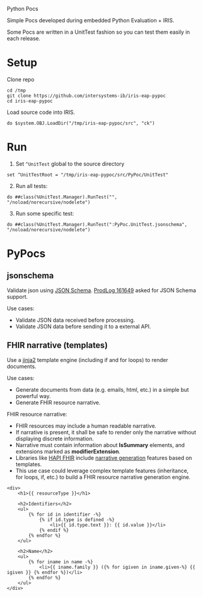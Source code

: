 Python Pocs

Simple Pocs developed during embedded Python Evaluation + IRIS.

Some Pocs are written in a UnitTest fashion so you can test them easily in each release.

# Setup
Clone repo
```
cd /tmp
git clone https://github.com/intersystems-ib/iris-eap-pypoc
cd iris-eap-pypoc
```
Load source code into IRIS.
```
do $system.OBJ.LoadDir("/tmp/iris-eap-pypoc/src", "ck")
```

# Run
1. Set `^UnitTest` global to the source directory
```
set ^UnitTestRoot = "/tmp/iris-eap-pypoc/src/PyPoc/UnitTest"
```

2. Run all tests:
```objectscript
do ##class(%UnitTest.Manager).RunTest("", "/noload/norecursive/nodelete")
```

3. Run some specific test:
```objectscript
do ##class(%UnitTest.Manager).RunTest(":PyPoc.UnitTest.jsonschema", "/noload/norecursive/nodelete")
```

# PyPocs
## jsonschema
Validate json using [JSON Schema](https://json-schema.org/).
[ProdLog 161649](http://live.prodlog.iscinternal.com/prodlog/main.csp#item=161649) asked for JSON Schema support.

Use cases:
 * Validate JSON data received before processing.
 * Validate JSON data before sending it to a external API.  

## FHIR narrative (templates)
Use a [jinja2](https://github.com/pallets/jinja) template engine (including if and for loops) to render documents.

Use cases:
 * Generate documents from data (e.g. emails, html, etc.) in a simple but powerful way.
 * Generate FHIR resource narrative.

FHIR resource narrative:
 * FHIR resources may include a human readable narrative.
 * If narrative is present, it shall be safe to render only the narrative without displaying discrete information.
 * Narrative must contain information about **IsSummary** elements, and extensions marked as **modifierExtension**.
 * Libraries like [HAPI FHIR](https://hapifhir.io/hapi-fhir/) include [narrative generation](https://hapifhir.io/hapi-fhir/docs/model/narrative_generation.html) features based on templates.
* This use case could leverage complex template features (inheritance, for loops, if, etc.) to build a FHIR resource narrative generation engine.

```
<div>
    <h1>{{ resourceType }}</h1>

    <h2>Identifiers</h2>
    <ul>
        {% for id in identifier -%}
            {% if id.type is defined -%}
                <li>{{ id.type.text }}: {{ id.value }}</li>
            {% endif %}
        {% endfor %}
    </ul>

    <h2>Name</h2>
    <ul>
        {% for iname in name -%}
            <li>{{ iname.family }} ({% for igiven in iname.given-%} {{ igiven }} {% endfor %})</li>
        {% endfor %}
    </ul>
</div>
```
